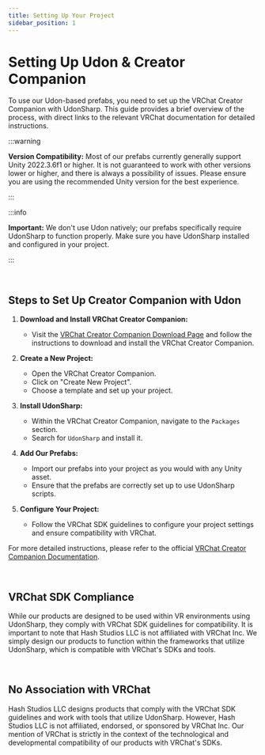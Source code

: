 ```yaml
---
title: Setting Up Your Project
sidebar_position: 1
---
```


# Setting Up Udon & Creator Companion

To use our Udon-based prefabs, you need to set up the VRChat Creator Companion with UdonSharp. This guide provides a brief overview of the process, with direct links to the relevant VRChat documentation for detailed instructions.

:::warning

**Version Compatibility:** Most of our prefabs currently generally support Unity 2022.3.6f1 or higher. It is not guaranteed to work with other versions lower or higher, and there is always a possibility of issues. Please ensure you are using the recommended Unity version for the best experience.

:::

:::info

**Important:** We don't use Udon natively; our prefabs specifically require UdonSharp to function properly. Make sure you have UdonSharp installed and configured in your project.

:::

<br/>

## Steps to Set Up Creator Companion with Udon

1. **Download and Install VRChat Creator Companion:**
   - Visit the [VRChat Creator Companion Download Page](https://hello.vrchat.com/creator) and follow the instructions to download and install the VRChat Creator Companion.

2. **Create a New Project:**
   - Open the VRChat Creator Companion.
   - Click on "Create New Project".
   - Choose a template and set up your project.

3. **Install UdonSharp:**
   - Within the VRChat Creator Companion, navigate to the `Packages` section.
   - Search for `UdonSharp` and install it.

4. **Add Our Prefabs:**
   - Import our prefabs into your project as you would with any Unity asset.
   - Ensure that the prefabs are correctly set up to use UdonSharp scripts.

5. **Configure Your Project:**
   - Follow the VRChat SDK guidelines to configure your project settings and ensure compatibility with VRChat.

For more detailed instructions, please refer to the official [VRChat Creator Companion Documentation](https://docs.vrchat.com/docs/using-the-vrchat-sdk).

<br/>

## VRChat SDK Compliance

While our products are designed to be used within VR environments using UdonSharp, they comply with VRChat SDK guidelines for compatibility. It is important to note that Hash Studios LLC is not affiliated with VRChat Inc. We simply design our products to function within the frameworks that utilize UdonSharp, which is compatible with VRChat's SDKs and tools.

<br/>

## No Association with VRChat

Hash Studios LLC designs products that comply with the VRChat SDK guidelines and work with tools that utilize UdonSharp. However, Hash Studios LLC is not affiliated, endorsed, or sponsored by VRChat Inc. Our mention of VRChat is strictly in the context of the technological and developmental compatibility of our products with VRChat's SDKs.
